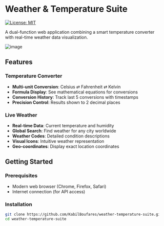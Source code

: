 #  Weather & Temperature Suite

[![License: MIT](https://img.shields.io/badge/License-MIT-yellow.svg)](https://opensource.org/licenses/MIT)

A dual-function web application combining a smart temperature converter with real-time weather data visualization.


![image](https://github.com/user-attachments/assets/20fce461-272f-445a-a853-eecb1494e714)


##  Features

###  Temperature Converter
- **Multi-unit Conversion**: Celsius ⇄ Fahrenheit ⇄ Kelvin
- **Formula Display**: See mathematical equations for conversions
- **Conversion History**: Track last 5 conversions with timestamps
- **Precision Control**: Results shown to 2 decimal places

###  Live Weather
- **Real-time Data**: Current temperature and humidity
- **Global Search**: Find weather for any city worldwide
- **Weather Codes**: Detailed condition descriptions
- **Visual Icons**: Intuitive weather representation
- **Geo-coordinates**: Display exact location coordinates

##  Getting Started

### Prerequisites
- Modern web browser (Chrome, Firefox, Safari)
- Internet connection (for API access)

### Installation
```bash
git clone https://github.com/KabilBoufares/weather-temperature-suite.git
cd weather-temperature-suite
